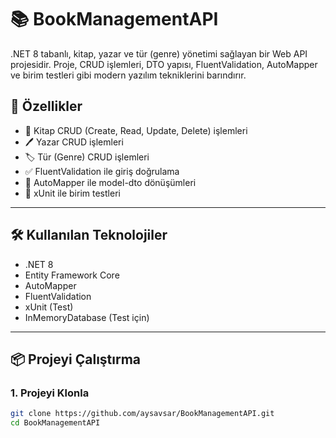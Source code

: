 # 📚 BookManagementAPI

.NET 8 tabanlı, kitap, yazar ve tür (genre) yönetimi sağlayan bir Web API projesidir. Proje, CRUD işlemleri, DTO yapısı, FluentValidation, AutoMapper ve birim testleri gibi modern yazılım tekniklerini barındırır.

## 🚀 Özellikler

- 📖 Kitap CRUD (Create, Read, Update, Delete) işlemleri
- 🖊️ Yazar CRUD işlemleri
- 🏷️ Tür (Genre) CRUD işlemleri
- ✅ FluentValidation ile giriş doğrulama
- 🔁 AutoMapper ile model-dto dönüşümleri
- 🧪 xUnit ile birim testleri

---

## 🛠️ Kullanılan Teknolojiler

- .NET 8
- Entity Framework Core
- AutoMapper
- FluentValidation
- xUnit (Test)
- InMemoryDatabase (Test için)

---

## 📦 Projeyi Çalıştırma

### 1. Projeyi Klonla

```bash
git clone https://github.com/aysavsar/BookManagementAPI.git
cd BookManagementAPI
